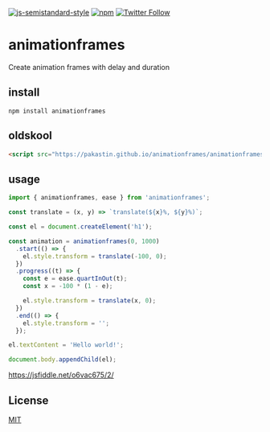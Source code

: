 [![js-semistandard-style](https://img.shields.io/badge/code%20style-semistandard-brightgreen.svg?maxAge=3600&style=flat-square)](https://github.com/Flet/semistandard)
[![npm](https://img.shields.io/npm/v/@pakastin/animationframes.svg?maxAge=60&style=flat-square)](https://www.npmjs.com/package/@pakastin/animationframes)
[![Twitter Follow](https://img.shields.io/twitter/follow/pakastin.svg?style=social&maxAge=3600)](https://twitter.com/pakastin)

# animationframes
Create animation frames with delay and duration

## install
    npm install animationframes

## oldskool
```html
<script src="https://pakastin.github.io/animationframes/animationframes.min.js"></script>
```

## usage

```js
import { animationframes, ease } from 'animationframes';

const translate = (x, y) => `translate(${x}%, ${y}%)`;

const el = document.createElement('h1');

const animation = animationframes(0, 1000)
  .start(() => {
    el.style.transform = translate(-100, 0);
  })
  .progress((t) => {
    const e = ease.quartInOut(t);
    const x = -100 * (1 - e);

    el.style.transform = translate(x, 0);
  })
  .end(() => {
    el.style.transform = '';
  });

el.textContent = 'Hello world!';

document.body.appendChild(el);
```
https://jsfiddle.net/o6vac675/2/

## License
[MIT](https://github.com/pakastin/animationframes/blob/master/LICENSE)
